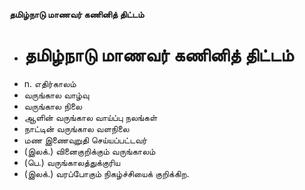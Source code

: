**தமிழ்நாடு மாணவர் கணினித் திட்டம்**
- # தமிழ்நாடு மாணவர் கணினித் திட்டம்
- n. எதிர்காலம்
- வருங்கால  வாழ்வு
- வருங்கால நிலை
- ஆளின் வருங்கால வாய்ப்பு நலங்கள்
- நாட்டின் வருங்கால வளநிலை
- மண இணைவுறுதி செய்யப்பட்டவர்
- (இலக்.) வினைகுறிக்கும் வருங்காலம்
- (பெ.) வருங்காலத்துக்குரிய
- (இலக்.) வரப்போகும் நிகழ்ச்சியைக் குறிக்கிற.

